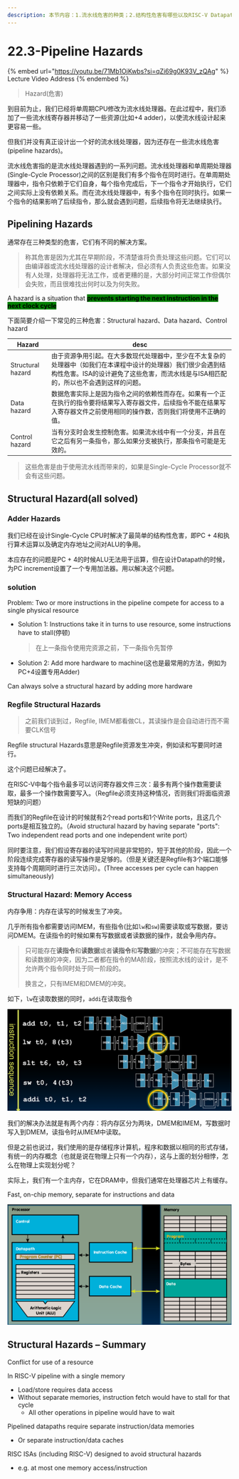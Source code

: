 ```yaml
---
description: 本节内容：1.流水线危害的种类；2.结构性危害有哪些以及RISC-V Datapath是怎么解决的（争用Adder，争用寄存器文件，争用内存）
---
```


# 22.3-Pipeline Hazards

{% embed url="https://youtu.be/71Mb1OjKwbs?si=qZi69g0K93V_zQAg" %}
Lecture Video Address
{% endembed %}

> Hazard(危害)

到目前为止，我们已经将单周期CPU修改为流水线处理器。在此过程中，我们添加了一些流水线寄存器并移动了一些资源(比如+4 adder)，以使流水线设计起来更容易一些。

但我们并没有真正设计出一个好的流水线处理器，因为还存在一些流水线危害(pipeline hazards)。

流水线危害指的是流水线处理器遇到的一系列问题。流水线处理器和单周期处理器(Single-Cycle Processor)之间的区别是我们有多个指令在同时进行。在单周期处理器中，指令只依赖于它们自身，每个指令完成后，下一个指令才开始执行，它们之间实际上没有依赖关系。而在流水线处理器中，有多个指令在同时执行。如果一个指令的结果影响了后续指令，那么就会遇到问题，后续指令将无法继续执行。

## Pipelining Hazards

通常存在三种类型的危害，它们有不同的解决方案。

> 称其危害是因为尤其在早期阶段，不清楚谁将负责处理这些问题。它们可以由编译器或流水线处理器的设计者解决，但必须有人负责这些危害。如果没有人处理，处理器将无法工作，或者更糟的是，大部分时间正常工作但偶尔会失败，而且很难找出何时以及为何失败。

A hazard is a situation that <mark style="background-color:green;">**prevents starting the next instruction in the next clock cycle**</mark>

下面简要介绍一下常见的三种危害：Structural hazard、Data hazard、Control hazard

| Hazard            | desc                                                         |
| ----------------- | ------------------------------------------------------------ |
| Structural hazard | 由于资源争用引起。在大多数现代处理器中，至少在不太复杂的处理器中（如我们在本课程中设计的处理器）我们很少会遇到结构性危害。ISA的设计避免了这些危害，而流水线是与ISA相匹配的，所以也不会遇到这样的问题。 |
| Data hazard       | 数据危害实际上是因为指令之间的依赖性而存在。如果有一个正在执行的指令要将结果写入寄存器文件，后续指令不能在结果写入寄存器文件之前使用相同的操作数，否则我们将使用不正确的值。 |
| Control hazard    | 当有分支时会发生控制危害。如果流水线中有一个分支，并且在它之后有另一条指令，那么如果分支被执行，那条指令可能是无效的。 |

> 这些危害是由于使用流水线而带来的，如果是Single-Cycle Processor就不会有这些问题。

## Structural Hazard(all solved)

### Adder Hazards

我们已经在设计Single-Cycle CPU时解决了最简单的结构性危害，即PC + 4和执行算术运算以及确定内存地址之间对ALU的争用。

本应存在的问题是PC + 4的时候ALU无法用于运算，但在设计Datapath的时候，为PC increment设置了一个专用加法器。用以解决这个问题。

### solution

Problem: Two or more instructions in the pipeline compete for access to a single physical resource

- Solution 1: Instructions take it in turns to use resource, some instructions have to stall(停顿)

    > 在上一条指令使用完资源之前，下一条指令先暂停

- Solution 2: Add more hardware to machine(这也是最常用的方法，例如为PC+4设置专用Adder)

Can always solve a structural hazard by adding more hardware

### Regfile Structural Hazards

> 之前我们谈到过，Regfile, IMEM都看做CL，其读操作是会自动进行而不需要CLK信号

Regfile structural Hazards意思是Regfile资源发生冲突，例如读和写要同时进行。

这个问题已经解决了。

在RISC-V中每个指令最多可以访问寄存器文件三次：最多有两个操作数需要读取，最多一个操作数需要写入。（Regfile必须支持这种情况，否则我们将面临资源短缺的问题）

而我们的Regfile在设计的时候就有2个read ports和1个Write ports，且这几个ports是相互独立的。（Avoid structural hazard by having separate "ports": Two independent read ports and one independent write port）

同时要注意，我们假设寄存器的读写时间是非常短的，短于其他的阶段，因此一个阶段连续完成寄存器的读写操作是足够的。（但是关键还是Regfile有3个端口能够支持每个周期同时进行三次访问）。(Three accesses per cycle can happen simultaneously)

### Structural Hazard: Memory Access

内存争用：内存在读写的时候发生了冲突。

几乎所有指令都需要访问IMEM，有些指令(比如`lw`和`sw`)需要读取或写数据，要访问DMEM。在读指令的时候如果有写数据或者读数据的操作，就会争用内存。

> 只可能存在**读指令**和**读数据**或者**读指令**和**写数据**的冲突；不可能存在写数据和读数据的冲突，因为二者都在指令的MA阶段，按照流水线的设计，是不允许两个指令同时处于同一阶段的。
>
> 换言之，只有IMEM和DMEM的冲突。

如下，`lw`在读取数据的同时，`addi`在读取指令

![Structural Hazard: Memory Access](.image/image-20240619214824424.png)

我们的解决办法就是有两个内存：将内存区分为两块，DMEM和IMEM，写数据时写入到DMEM，读指令时从IMEM中读取。

但是之前也说过，我们使用的是存储程序计算机，程序和数据以相同的形式存储，有统一的内存概念（也就是说在物理上只有一个内存），这与上面的划分相悖，怎么在物理上实现划分呢？

实际上，我们有一个主内存，它在DRAM中，但我们通常在处理器芯片上有缓存。

Fast, on-chip memory, separate for instructions and data

![Caches separate for instructions and data](.image/image-20240619133859979.png)

## Structural Hazards – Summary

Conflict for use of a resource

In RISC-V pipeline with a single memory

- Load/store requires data access
- Without separate memories, instruction fetch would have to stall for that cycle
    - All other operations in pipeline would have to wait

Pipelined datapaths require separate instruction/data memories

- Or separate instruction/data caches

RISC ISAs (including RISC-V) designed to avoid structural hazards

- e.g. at most one memory access/instruction
